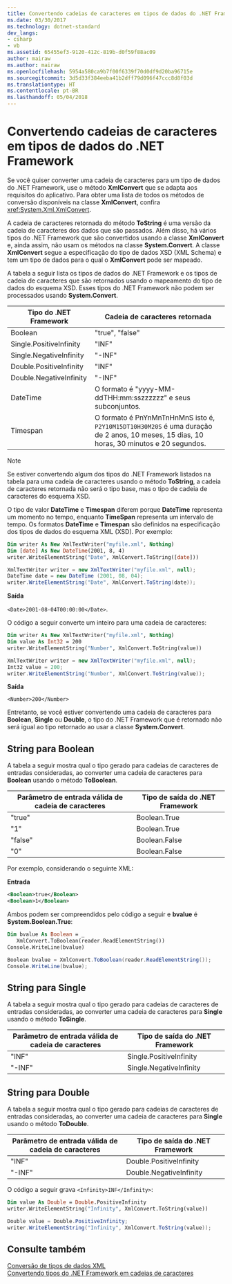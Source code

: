 ```yaml
---
title: Convertendo cadeias de caracteres em tipos de dados do .NET Framework
ms.date: 03/30/2017
ms.technology: dotnet-standard
dev_langs:
- csharp
- vb
ms.assetid: 65455ef3-9120-412c-819b-d0f59f88ac09
author: mairaw
ms.author: mairaw
ms.openlocfilehash: 5954a580ca9b7f00f6339f70d0df9d20ba96715e
ms.sourcegitcommit: 3d5d33f384eeba41b2dff79d096f47ccc8d8f03d
ms.translationtype: HT
ms.contentlocale: pt-BR
ms.lasthandoff: 05/04/2018
---
```

# <a name="converting-strings-to-net-framework-data-types"></a>Convertendo cadeias de caracteres em tipos de dados do .NET Framework
Se você quiser converter uma cadeia de caracteres para um tipo de dados do .NET Framework, use o método **XmlConvert** que se adapta aos requisitos do aplicativo. Para obter uma lista de todos os métodos de conversão disponíveis na classe **XmlConvert**, confira <xref:System.Xml.XmlConvert>.  
  
 A cadeia de caracteres retornada do método **ToString** é uma versão da cadeia de caracteres dos dados que são passados. Além disso, há vários tipos do .NET Framework que são convertidos usando a classe **XmlConvert** e, ainda assim, não usam os métodos na classe **System.Convert**. A classe **XmlConvert** segue a especificação do tipo de dados XSD (XML Schema) e tem um tipo de dados para o qual o **XmlConvert** pode ser mapeado.  
  
 A tabela a seguir lista os tipos de dados do .NET Framework e os tipos de cadeia de caracteres que são retornados usando o mapeamento do tipo de dados do esquema XSD. Esses tipos do .NET Framework não podem ser processados usando **System.Convert**.  
  
|Tipo do .NET Framework|Cadeia de caracteres retornada|  
|-------------------------|---------------------|  
|Boolean|"true", "false"|  
|Single.PositiveInfinity|"INF"|  
|Single.NegativeInfinity|"-INF"|  
|Double.PositiveInfinity|"INF"|  
|Double.NegativeInfinity|"-INF"|  
|DateTime|O formato é "yyyy-MM-ddTHH:mm:sszzzzzz" e seus subconjuntos.|  
|Timespan|O formato é PnYnMnTnHnMnS isto é, `P2Y10M15DT10H30M20S` é uma duração de 2 anos, 10 meses, 15 dias, 10 horas, 30 minutos e 20 segundos.|  
  
> [!NOTE]
>  Se estiver convertendo algum dos tipos do .NET Framework listados na tabela para uma cadeia de caracteres usando o método **ToString**, a cadeia de caracteres retornada não será o tipo base, mas o tipo de cadeia de caracteres do esquema XSD.  
  
 O tipo de valor **DateTime** e **Timespan** diferem porque **DateTime** representa um momento no tempo, enquanto **TimeSpan** representa um intervalo de tempo. Os formatos **DateTime** e **Timespan** são definidos na especificação dos tipos de dados do esquema XML (XSD). Por exemplo:  
  
```vb  
Dim writer As New XmlTextWriter("myfile.xml", Nothing)  
Dim [date] As New DateTime(2001, 8, 4)  
writer.WriteElementString("Date", XmlConvert.ToString([date]))  
```  
  
```csharp  
XmlTextWriter writer = new XmlTextWriter("myfile.xml", null);  
DateTime date = new DateTime (2001, 08, 04);  
writer.WriteElementString("Date", XmlConvert.ToString(date));  
```  
  
 **Saída**  
  
 `<Date>2001-08-04T00:00:00</Date>`.  
  
 O código a seguir converte um inteiro para uma cadeia de caracteres:  
  
```vb  
Dim writer As New XmlTextWriter("myfile.xml", Nothing)  
Dim value As Int32 = 200  
writer.WriteElementString("Number", XmlConvert.ToString(value))  
```  
  
```csharp  
XmlTextWriter writer = new XmlTextWriter("myfile.xml", null);  
Int32 value = 200;  
writer.WriteElementString("Number", XmlConvert.ToString(value));  
```  
  
 **Saída**  
  
 `<Number>200</Number>`  
  
 Entretanto, se você estiver convertendo uma cadeia de caracteres para **Boolean**, **Single** ou **Double**, o tipo do .NET Framework que é retornado não será igual ao tipo retornado ao usar a classe **System.Convert**.  
  
## <a name="string-to-boolean"></a>String para Boolean  
 A tabela a seguir mostra qual o tipo gerado para cadeias de caracteres de entradas consideradas, ao converter uma cadeia de caracteres para **Boolean** usando o método **ToBoolean**.  
  
|Parâmetro de entrada válida de cadeia de caracteres|Tipo de saída do .NET Framework|  
|----------------------------------|--------------------------------|  
|"true"|Boolean.True|  
|"1"|Boolean.True|  
|"false"|Boolean.False|  
|"0"|Boolean.False|  
  
 Por exemplo, considerando o seguinte XML:  
  
 **Entrada**  
  
```xml  
<Boolean>true</Boolean>  
<Boolean>1</Boolean>   
```  
  
 Ambos podem ser compreendidos pelo código a seguir e **bvalue** é **System.Boolean.True**:  
  
```vb  
Dim bvalue As Boolean = _  
   XmlConvert.ToBoolean(reader.ReadElementString())  
Console.WriteLine(bvalue)  
```  
  
```csharp  
Boolean bvalue = XmlConvert.ToBoolean(reader.ReadElementString());  
Console.WriteLine(bvalue);  
```  
  
## <a name="string-to-single"></a>String para Single  
 A tabela a seguir mostra qual o tipo gerado para cadeias de caracteres de entradas consideradas, ao converter uma cadeia de caracteres para **Single** usando o método **ToSingle**.  
  
|Parâmetro de entrada válida de cadeia de caracteres|Tipo de saída do .NET Framework|  
|----------------------------------|--------------------------------|  
|"INF"|Single.PositiveInfinity|  
|"-INF"|Single.NegativeInfinity|  
  
## <a name="string-to-double"></a>String para Double  
 A tabela a seguir mostra qual o tipo gerado para cadeias de caracteres de entradas consideradas, ao converter uma cadeia de caracteres para **Single** usando o método **ToDouble**.  
  
|Parâmetro de entrada válida de cadeia de caracteres|Tipo de saída do .NET Framework|  
|----------------------------------|--------------------------------|  
|"INF"|Double.PositiveInfinity|  
|"-INF"|Double.NegativeInfinity|  
  
 O código a seguir grava `<Infinity>INF</Infinity>`:  
  
```vb  
Dim value As Double = Double.PositiveInfinity  
writer.WriteElementString("Infinity", XmlConvert.ToString(value))  
```  
  
```csharp  
Double value = Double.PositiveInfinity;  
writer.WriteElementString("Infinity", XmlConvert.ToString(value));  
```  
  
## <a name="see-also"></a>Consulte também  
 [Conversão de tipos de dados XML](../../../../docs/standard/data/xml/conversion-of-xml-data-types.md)  
 [Convertendo tipos do .NET Framework em cadeias de caracteres](../../../../docs/standard/data/xml/converting-dotnet-types-to-strings.md)
